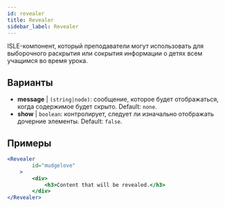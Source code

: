 ```yaml
---
id: revealer 
title: Revealer
sidebar_label: Revealer
---
```


ISLE-компонент, который преподаватели могут использовать для выборочного раскрытия или сокрытия информации о детях всем учащимся во время урока.

## Варианты

* __message__ | `(string|node)`: сообщение, которое будет отображаться, когда содержимое будет скрыто. Default: `none`.
* __show__ | `boolean`: контролирует, следует ли изначально отображать дочерние элементы. Default: `false`.


## Примеры

```jsx live
<Revealer
        id="mudgelove"
    >
        <div>
            <h3>Content that will be revealed.</h3>
        </div>
</Revealer>
``` 

